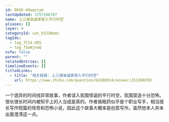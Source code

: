 ```yaml
---
id: 0656-44wqsiym
lastUpdated: 1757166787
name: 上三楼亲戚家穿入平行时空
aliases: []
layer: 4
categoryId: cat_X3JSNomc
tagIds:
  - tag_fC14-UDS
  - tag_fSwNjnwQ
nsfw: false
parent: ""
relatedEntries: []
timelineEvents: []
titledLinks:
  - title: "相关链接: 上三楼亲戚家穿入平行时空"
    url: https://www.zhihu.com/question/64288914/answer/251898350
---
```


一个诡异的时间线异常故事，作者误入氛围怪诞的平行时空，氛围营造十分恐怖。很长很长时间内被知乎上的人当成是真的。作者施眠药似乎是个职业写手，相当擅长写作短篇的怪奇和恐怖小说，因此这个故事大概率是创意写作。虽然他本人并未出面澄清这一点。